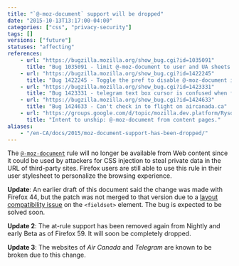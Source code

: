 ```yaml
---
title: "`@-moz-document` support will be dropped"
date: "2015-10-13T13:17:00-04:00"
categories: ["css", "privacy-security"]
tags: []
versions: ["future"]
statuses: "affecting"
references:
    - url: "https://bugzilla.mozilla.org/show_bug.cgi?id=1035091"
      title: "Bug 1035091 - limit @-moz-document to user and UA sheets (Makes it useless for exfiltration in CSS-injection attacks)"
    - url: "https://bugzilla.mozilla.org/show_bug.cgi?id=1422245"
      title: "Bug 1422245 - Toggle the pref to disable @-moz-document in content pages on release"
    - url: "https://bugzilla.mozilla.org/show_bug.cgi?id=1423331"
      title: "Bug 1423331 - telegram text box cursor is confused when focusing both window and textbox in 59.0a1 (2017-12-05) (64-bit)"
    - url: "https://bugzilla.mozilla.org/show_bug.cgi?id=1424633"
      title: "Bug 1424633 - Can't check in to flight on aircanada.ca"
    - url: "https://groups.google.com/d/topic/mozilla.dev.platform/RysotXvooV0/discussion"
      title: "Intent to unship: @-moz-document from content pages."
aliases:
    - "/en-CA/docs/2015/moz-document-support-has-been-dropped/"
---
```

The [`@-moz-document`](https://developer.mozilla.org/en-US/docs/Web/CSS/@document) rule will no longer be available from Web content since it could be used by attackers for CSS injection to steal private data in the URL of third-party sites. Firefox users are still able to use this rule in their user stylesheet to personalize the browsing experience.

**Update**: An earlier draft of this document said the change was made with Firefox 44, but the patch was not merged to that version due to a [layout compatibility issue](https://bugzilla.mozilla.org/show_bug.cgi?id=504622) on the `<fieldset>` element. The bug is expected to be solved soon.

**Update 2**: The at-rule support has been removed again from Nightly and early Beta as of Firefox 59. It will soon be completely dropped.

**Update 3**: The websites of *Air Canada* and *Telegram* are known to be broken due to this change.
